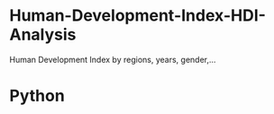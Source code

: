 # Human-Development-Index-HDI-Analysis
Human Development Index by regions, years, gender,...
# Python

